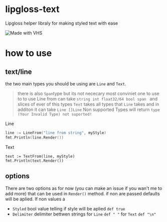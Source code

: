 # lipgloss-text
Lipgloss helper libraly for making styled text with ease 
    
![Made with VHS](https://vhs.charm.sh/vhs-1NRo0RWYDz8gny5vZCAG4D.gif)

# how to use 

## text/line
the two main types you should be using are `Line` and `Text`.
> there is also `Span`type but its not nececary most conviniet one to use  to to use 
Line from can take `string int float32/64 bool span ` and slices of ever of this types 
`Text` takes all types that `Line` takes and in additon it can take `Line []Line`
Non supported Types will return `type (Your Invalid Type) not suported!`


Line 
```go 
line := LineFrom("line from string", myStyle)
fmt.Println(line.Render())
```
Text 
```
text := TextFrom(line, myStyle)
fmt.Println(text.Render())
```
## options 
There are two options as for now (you can make an issue if you wan't me to add more) 
that can be used in `Render()` method. if non are passed defaults will be aplied.
If non values a
- `Styled`  bool value telling if style will be aplied  `def true`
- `Delimiter` delimiter bettwen strings for  `Line` `def " "` for `Text` `def "\n"`
